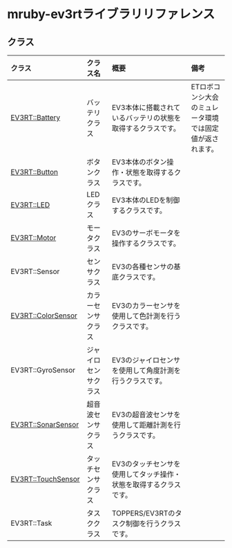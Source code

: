 # mruby-ev3rtライブラリリファレンス

## クラス

|クラス|クラス名|概要|備考|
|:--|:--|:--|:--|
|[EV3RT::Battery](Battery.md)|バッテリクラス|EV3本体に搭載されているバッテリの状態を取得するクラスです。|ETロボコンシ大会のミュレータ環境では固定値が返されます。|
|[EV3RT::Button](Button.md)|ボタンクラス|EV3本体のボタン操作・状態を取得するクラスです。||
|[EV3RT::LED](LED.md)|LEDクラス|EV3本体のLEDを制御するクラスです。||
|[EV3RT::Motor](Motor.md)|モータクラス|EV3のサーボモータを操作するクラスです。||
|EV3RT::Sensor|センサクラス|EV3の各種センサの基底クラスです。||
|[EV3RT::ColorSensor](ColorSensor.md)|カラーセンサクラス|EV3のカラーセンサを使用して色計測を行うクラスです。||
|EV3RT::GyroSensor|ジャイロセンサクラス|EV3のジャイロセンサを使用して角度計測を行うクラスです。||
|[EV3RT::SonarSensor](SonarSensor.md)|超音波センサクラス|EV3の超音波センサを使用して距離計測を行うクラスです。||
|[EV3RT::TouchSensor](TouchSensor.md)|タッチセンサクラス|EV3のタッチセンサを使用してタッチ操作・状態を取得するクラスです。||
|EV3RT::Task|タスククラス|TOPPERS/EV3RTのタスク制御を行うクラスです。||
